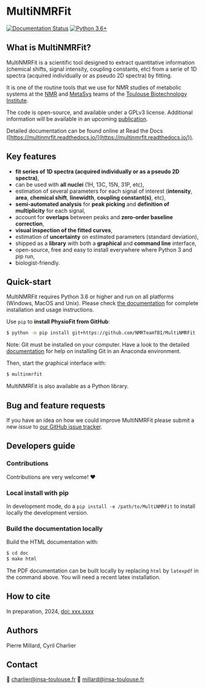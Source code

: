 # MultiNMRFit

[![Documentation Status](https://readthedocs.org/projects/multinmrfit/badge/?version=latest)](http://multinmrfit.readthedocs.io/?badge=latest)
[![Python 3.6+](https://img.shields.io/badge/python-3.6-blue.svg)](https://www.python.org/downloads/release/python-360/)


## What is MultiNMRFit?
MultiNMRFit is a scientific tool designed to extract quantitative information (chemical shifts, signal intensity, coupling constants, etc) from a serie of 1D spectra (acquired individually or as pseudo 2D spectra) by fitting.

It is one of the routine tools that we use for NMR studies of metabolic systems at the [NMR](http://www.toulouse-biotechnology-institute.fr/en/research/physiology-and-engineering-of-microbial-metabolism/rmn.html) and [MetaSys](http://www.toulouse-biotechnology-institute.fr/en/research/physiology-and-engineering-of-microbial-metabolism/metasys.html) teams of the [Toulouse Biotechnology Institute](http://www.toulouse-biotechnology-institute.fr/en/).

The code is open-source, and available under a GPLv3 license. Additional information will be available in an upcoming [publication](https://doi.org/xxx.xxx).

Detailed documentation can be found online at Read the Docs ([https://multinmrfit.readthedocs.io/](https://multinmrfit.readthedocs.io/)).

## Key features
* **fit series of 1D spectra (acquired individually or as a pseudo 2D spectra)**,
* can be used with **all nuclei** (1H, 13C, 15N, 31P, etc),
* estimation of several parameters for each signal of interest (**intensity**, **area**, **chemical shift**, **linewidth**, **coupling constant(s)**, etc),
* **semi-automated analysis** for **peak picking** and **definition of multiplicity** for each signal,
* account for **overlaps** between peaks and **zero-order baseline correction**,
* **visual inspection of the fitted curves**,
* estimation of **uncertainty** on estimated parameters (standard deviation),
* shipped as a **library** with both a **graphical** and **command line** interface,
* open-source, free and easy to install everywhere where Python 3 and pip run,
* biologist-friendly.


## Quick-start
MultiNMRFit requires Python 3.6 or higher and run on all platforms (Windows, MacOS and Unix).
Please check [the documentation](https://multinmrfit.readthedocs.io/en/latest/quickstart.html) for complete
installation and usage instructions.

Use `pip` to **install PhysioFit from GitHub**:

```bash
$ python -m pip install git+https://github.com/NMRTeamTBI/MultiNMRFit
```

Note: Git must be installed on your computer. Have a look to the detailed [documentation](https://multinmrfit.readthedocs.io/en/latest/quickstart.html) for help on installing Git in an Anaconda environment.

Then, start the graphical interface with:

```bash
$ multinmrfit
```

MultiNMRFit is also available as a Python library.

## Bug and feature requests
If you have an idea on how we could improve MultiNMRFit please submit a new *issue*
to [our GitHub issue tracker](https://github.com/NMRTeamTBI/MultiNMRFit/issues).


## Developers guide
### Contributions
Contributions are very welcome! :heart:


### Local install with pip
In development mode, do a `pip install -e /path/to/MultiNMRFit` to install
locally the development version.

### Build the documentation locally
Build the HTML documentation with:

```bash
$ cd doc
$ make html
```

The PDF documentation can be built locally by replacing `html` by `latexpdf`
in the command above. You will need a recent latex installation.

## How to cite
In preparation, 2024, [doi: xxx.xxxx](https://doi.org/xxx.xxxx)

## Authors
Pierre Millard, Cyril Charlier 

## Contact
:email: charlier@insa-toulouse.fr 
:email: millard@insa-toulouse.fr 

